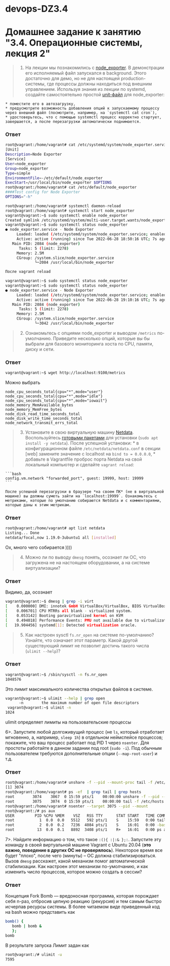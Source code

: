 # devops-DZ3.4
# Домашнее задание к занятию "3.4. Операционные системы, лекция 2"

>1. На лекции мы познакомились с [node_exporter](https://github.com/prometheus/node_exporter/releases). В демонстрации его исполняемый файл запускался в background. Этого достаточно для демо, но не для настоящей production-системы, где процессы должны находиться под внешним управлением. Используя знания из лекции по systemd, создайте самостоятельно простой [unit-файл](https://www.freedesktop.org/software/systemd/man/systemd.service.html) для node_exporter:

    * поместите его в автозагрузку,
    * предусмотрите возможность добавления опций к запускаемому процессу через внешний файл (посмотрите, например, на `systemctl cat cron`),
    * удостоверьтесь, что с помощью systemctl процесс корректно стартует, завершается, а после перезагрузки автоматически поднимается.
### Ответ
```bash
root@vagrant:/home/vagrant# cat /etc/systemd/system/node_exporter.service
[Unit]
Description=Node Exporter
[Service]
User=node_exporter
Group=node_exporter
Type=simple
EnvironmentFile=-/etc/default/node_exporter
ExecStart=/usr/local/bin/node_exporter $OPTIONS
root@vagrant:/home/vagrant# cat /etc/default/node_exporter
####Test config for Node Exporter
OPTIONS="-h"

root@vagrant:/home/vagrant# systemctl daemon-reload
root@vagrant:/home/vagrant# systemctl start node_exporter
vagrant@vagrant:~$ sudo systemctl enable node_exporter
Created symlink /etc/systemd/system/multi-user.target.wants/node_exporter.service → /etc/systemd/system/node_exporter.service.
vagrant@vagrant:~$ sudo systemctl status node_exporter
● node_exporter.service - Node Exporter
     Loaded: loaded (/etc/systemd/system/node_exporter.service; enabled; vendor preset: enabled)
     Active: active (running) since Tue 2022-06-28 18:50:16 UTC; 7s ago
   Main PID: 2084 (node_exporter)
      Tasks: 5 (limit: 2278)
     Memory: 2.5M
     CGroup: /system.slice/node_exporter.service
             └─2084 /usr/local/bin/node_exporter

После vagrant reload

vagrant@vagrant:~$ sudo systemctl status node_exporter
vagrant@vagrant:~$ sudo systemctl status node_exporter
● node_exporter.service - Node Exporter
     Loaded: loaded (/etc/systemd/system/node_exporter.service; enabled; vendor preset: enabled)
     Active: active (running) since Tue 2022-06-28 19:10:16 UTC; 7s ago
   Main PID: 2084 (node_exporter)
      Tasks: 5 (limit: 2278)
     Memory: 2.5M
     CGroup: /system.slice/node_exporter.service
             └─3042 /usr/local/bin/node_exporter
```
>2. Ознакомьтесь с опциями node_exporter и выводом `/metrics` по-умолчанию. Приведите несколько опций, которые вы бы выбрали для базового мониторинга хоста по CPU, памяти, диску и сети.
### Ответ
```bash
vagrant@vagrant:~$ wget http://localhost:9100/metrics

```
Можно выбрать
```
node_cpu_seconds_total{cpu="*",mode="user"}
node_cpu_seconds_total{cpu="*",mode="idle"} 
node_cpu_seconds_total{cpu="*",mode="iowait"}
node_memory_MemAvailable_bytes
node_memory_MemFree_bytes
node_disk_read_time_seconds_total
node_disk_write_time_seconds_total
node_network_transmit_errs_total
```

>3. Установите в свою виртуальную машину [Netdata](https://github.com/netdata/netdata). Воспользуйтесь [готовыми пакетами](https://packagecloud.io/netdata/netdata/install) для установки (`sudo apt install -y netdata`). После успешной установки:
    * в конфигурационном файле `/etc/netdata/netdata.conf` в секции [web] замените значение с localhost на `bind to = 0.0.0.0`,
    * добавьте в Vagrantfile проброс порта Netdata на свой локальный компьютер и сделайте `vagrant reload`:

    ```bash
    config.vm.network "forwarded_port", guest: 19999, host: 19999
    ```

    После успешной перезагрузки в браузере *на своем ПК* (не в виртуальной машине) вы должны суметь зайти на `localhost:19999`. Ознакомьтесь с метриками, которые по умолчанию собираются Netdata и с комментариями, которые даны к этим метрикам.
### Ответ

```bash
root@vagrant:/home/vagrant# apt list netdata
Listing... Done
netdata/focal,now 1.19.0-3ubuntu1 all [installed]
```
Ох, много чего собирается ))))

>4. Можно ли по выводу `dmesg` понять, осознает ли ОС, что загружена не на настоящем оборудовании, а на системе виртуализации?
### Ответ

Видимо, да, осознает
```bash
vagrant@vagrant:~$ dmesg | grep -i virt
[    0.000000] DMI: innotek GmbH VirtualBox/VirtualBox, BIOS VirtualBox 12/01/2006
[    0.006701] CPU MTRRs all blank - virtualized system.
[    0.053142] Booting paravirtualized kernel on KVM
[    0.494018] Performance Events: PMU not available due to virtualization, using software events only.
[   19.904456] systemd[1]: Detected virtualization oracle.
```

>5. Как настроен sysctl `fs.nr_open` на системе по-умолчанию? Узнайте, что означает этот параметр. Какой другой существующий лимит не позволит достичь такого числа (`ulimit --help`)?
### Ответ
```bash
vagrant@vagrant:~$ /sbin/sysctl -n fs.nr_open
1048576
```
Это лимит максимального количества открытых файлов в системе.


```bash
vagrant@vagrant:~$ ulimit --help | grep open
      -n        the maximum number of open file descriptors
 vagrant@vagrant:~$ ulimit -n
1024
```
 ulimit определяет лимиты на пользовательские процессы
              
6>. Запустите любой долгоживущий процесс (не `ls`, который отработает мгновенно, а, например, `sleep 1h`) в отдельном неймспейсе процессов; покажите, что ваш процесс работает под PID 1 через `nsenter`. Для простоты работайте в данном задании под root (`sudo -i`). Под обычным пользователем требуются дополнительные опции (`--map-root-user`) и т.д.
### Ответ
```bash
root@vagrant:/home/vagrant# unshare -f --pid --mount-proc tail -f /etc/hosts &
[1] 3074
root@vagrant:/home/vagrant# ps -ef  | grep tail | grep hosts
root        3074    3067  0 15:59 pts/1    00:00:00 unshare -f --pid --mount-proc tail -f /etc/hosts
root        3075    3074  0 15:59 pts/1    00:00:00 tail -f /etc/hosts
root@vagrant:/home/vagrant# nsenter --target 3075 --pid --mount
root@vagrant:/# ps aux
USER         PID %CPU %MEM    VSZ   RSS TTY      STAT START   TIME COMMAND
root           1  0.0  0.0   5512   592 pts/1    S    15:59   0:00 tail -f /etc/hosts
root           2  0.0  0.2   7236  4084 pts/1    S    16:01   0:00 -bash
root          13  0.0  0.1   8892  3408 pts/1    R+   16:01   0:00 ps aux
```

7>. Найдите информацию о том, что такое `:(){ :|:& };:`. Запустите эту команду в своей виртуальной машине Vagrant с Ubuntu 20.04 (**это важно, поведение в других ОС не проверялось**). Некоторое время все будет "плохо", после чего (минуты) – ОС должна стабилизироваться. Вызов `dmesg` расскажет, какой механизм помог автоматической стабилизации. Как настроен этот механизм по-умолчанию, и как изменить число процессов, которое можно создать в сессии?

### Ответ

Концепция Fork Bomb — вредоносная программа, которая порождает себя n-раз, отбросив цепную реакцию (рекурсия) и тем самым быстро исчерпав ресурсы системы.
В более читаемом виде приведенный код на bash можно представить как 
```bash
bomb() {
   bomb | bomb &
   };
bomb
```
В результате запуска 
Лимит задан как
```bash
root@vagrant:/# ulimit -u
7595
```

